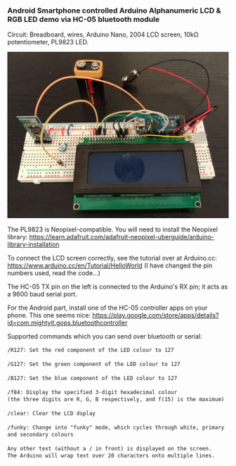 ### Android Smartphone controlled Arduino Alphanumeric LCD & RGB LED demo via HC-05 bluetooth module

Circuit: Breadboard, wires, Arduino Nano, 2004 LCD screen, 10kΩ potentiometer, PL9823 LED.

![Bluetooth Arduino Demo](/README_images/bluetooth-demo.jpg)

The PL9823 is Neopixel-compatible. You will need to install the Neopixel library: https://learn.adafruit.com/adafruit-neopixel-uberguide/arduino-library-installation

To connect the LCD screen correctly, see the tutorial over at Arduino.cc: https://www.arduino.cc/en/Tutorial/HelloWorld (I have changed the pin numbers used, read the code...)

The HC-05 TX pin on the left is connected to the Arduino's RX pin; it acts as a 9600 baud serial port.

For the Android part, install one of the HC-05 controller apps on your phone. This one seems nice: https://play.google.com/store/apps/details?id=com.mightyit.gops.bluetoothcontroller

Supported commands which you can send over bluetooth or serial:

```
/R127: Set the red component of the LED colour to 127

/G127: Set the green component of the LED colour to 127

/B127: Set the blue component of the LED colour to 127

/f84: Display the specified 3-digit hexadecimal colour 
(the three digits are R, G, B respectively, and f(15) is the maximum)

/clear: Clear the LCD dsplay

/funky: Change into "funky" mode, which cycles through white, primary and secondary colours

Any other text (without a / in front) is displayed on the screen. 
The Arduino will wrap text over 20 characters onto multiple lines.
```
